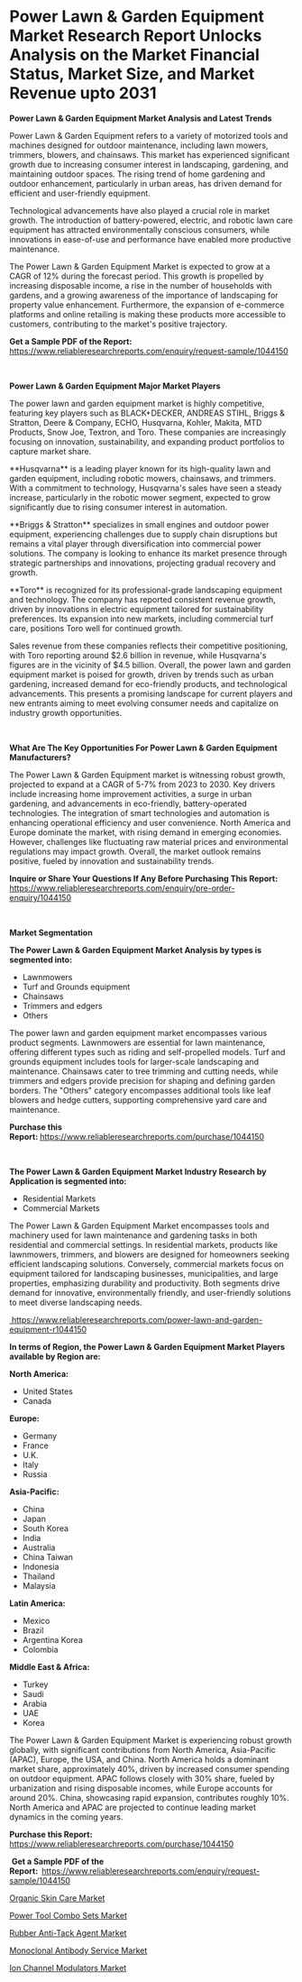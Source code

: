 <p><h1>Power Lawn & Garden Equipment Market Research Report Unlocks Analysis on the Market Financial Status, Market Size, and Market Revenue upto 2031</h1></p><p><strong>Power Lawn & Garden Equipment Market Analysis and Latest Trends</strong></p>
<p><p>Power Lawn & Garden Equipment refers to a variety of motorized tools and machines designed for outdoor maintenance, including lawn mowers, trimmers, blowers, and chainsaws. This market has experienced significant growth due to increasing consumer interest in landscaping, gardening, and maintaining outdoor spaces. The rising trend of home gardening and outdoor enhancement, particularly in urban areas, has driven demand for efficient and user-friendly equipment.</p><p>Technological advancements have also played a crucial role in market growth. The introduction of battery-powered, electric, and robotic lawn care equipment has attracted environmentally conscious consumers, while innovations in ease-of-use and performance have enabled more productive maintenance.</p><p>The Power Lawn & Garden Equipment Market is expected to grow at a CAGR of 12% during the forecast period. This growth is propelled by increasing disposable income, a rise in the number of households with gardens, and a growing awareness of the importance of landscaping for property value enhancement. Furthermore, the expansion of e-commerce platforms and online retailing is making these products more accessible to customers, contributing to the market's positive trajectory.</p></p>
<p><strong>Get a Sample PDF of the Report:&nbsp;</strong> <a href="https://www.reliableresearchreports.com/enquiry/request-sample/1044150?utm_campaign=4&utm_medium=2&utm_source=Github&utm_content=ia&utm_term=19112024&utm_id=power-lawn-garden-equipment">https://www.reliableresearchreports.com/enquiry/request-sample/1044150</a></p>
<p>&nbsp;</p>
<p><strong>Power Lawn & Garden Equipment Major Market Players</strong></p>
<p><p>The power lawn and garden equipment market is highly competitive, featuring key players such as BLACK+DECKER, ANDREAS STIHL, Briggs & Stratton, Deere & Company, ECHO, Husqvarna, Kohler, Makita, MTD Products, Snow Joe, Textron, and Toro. These companies are increasingly focusing on innovation, sustainability, and expanding product portfolios to capture market share.</p><p>**Husqvarna** is a leading player known for its high-quality lawn and garden equipment, including robotic mowers, chainsaws, and trimmers. With a commitment to technology, Husqvarna's sales have seen a steady increase, particularly in the robotic mower segment, expected to grow significantly due to rising consumer interest in automation.</p><p>**Briggs & Stratton** specializes in small engines and outdoor power equipment, experiencing challenges due to supply chain disruptions but remains a vital player through diversification into commercial power solutions. The company is looking to enhance its market presence through strategic partnerships and innovations, projecting gradual recovery and growth.</p><p>**Toro** is recognized for its professional-grade landscaping equipment and technology. The company has reported consistent revenue growth, driven by innovations in electric equipment tailored for sustainability preferences. Its expansion into new markets, including commercial turf care, positions Toro well for continued growth.</p><p>Sales revenue from these companies reflects their competitive positioning, with Toro reporting around $2.6 billion in revenue, while Husqvarna's figures are in the vicinity of $4.5 billion. Overall, the power lawn and garden equipment market is poised for growth, driven by trends such as urban gardening, increased demand for eco-friendly products, and technological advancements. This presents a promising landscape for current players and new entrants aiming to meet evolving consumer needs and capitalize on industry growth opportunities.</p></p>
<p>&nbsp;</p>
<p><strong>What Are The Key Opportunities For Power Lawn & Garden Equipment Manufacturers?</strong></p>
<p><p>The Power Lawn & Garden Equipment market is witnessing robust growth, projected to expand at a CAGR of 5-7% from 2023 to 2030. Key drivers include increasing home improvement activities, a surge in urban gardening, and advancements in eco-friendly, battery-operated technologies. The integration of smart technologies and automation is enhancing operational efficiency and user convenience. North America and Europe dominate the market, with rising demand in emerging economies. However, challenges like fluctuating raw material prices and environmental regulations may impact growth. Overall, the market outlook remains positive, fueled by innovation and sustainability trends.</p></p>
<p><strong>Inquire or Share Your Questions If Any Before Purchasing This Report:</strong> <a href="https://www.reliableresearchreports.com/enquiry/pre-order-enquiry/1044150?utm_campaign=4&utm_medium=2&utm_source=Github&utm_content=ia&utm_term=19112024&utm_id=power-lawn-garden-equipment">https://www.reliableresearchreports.com/enquiry/pre-order-enquiry/1044150</a></p>
<p>&nbsp;</p>
<p><strong>Market Segmentation</strong></p>
<p><strong>The Power Lawn & Garden Equipment Market Analysis by types is segmented into:</strong></p>
<p><ul><li>Lawnmowers</li><li>Turf and Grounds equipment</li><li>Chainsaws</li><li>Trimmers and edgers</li><li>Others</li></ul></p>
<p><p>The power lawn and garden equipment market encompasses various product segments. Lawnmowers are essential for lawn maintenance, offering different types such as riding and self-propelled models. Turf and grounds equipment includes tools for larger-scale landscaping and maintenance. Chainsaws cater to tree trimming and cutting needs, while trimmers and edgers provide precision for shaping and defining garden borders. The "Others" category encompasses additional tools like leaf blowers and hedge cutters, supporting comprehensive yard care and maintenance.</p></p>
<p><strong>Purchase this Report:&nbsp;</strong><a href="https://www.reliableresearchreports.com/purchase/1044150?utm_campaign=4&utm_medium=2&utm_source=Github&utm_content=ia&utm_term=19112024&utm_id=power-lawn-garden-equipment">https://www.reliableresearchreports.com/purchase/1044150</a></p>
<p>&nbsp;</p>
<p><strong>The Power Lawn & Garden Equipment Market Industry Research by Application is segmented into:</strong></p>
<p><ul><li>Residential Markets</li><li>Commercial Markets</li></ul></p>
<p><p>The Power Lawn & Garden Equipment Market encompasses tools and machinery used for lawn maintenance and gardening tasks in both residential and commercial settings. In residential markets, products like lawnmowers, trimmers, and blowers are designed for homeowners seeking efficient landscaping solutions. Conversely, commercial markets focus on equipment tailored for landscaping businesses, municipalities, and large properties, emphasizing durability and productivity. Both segments drive demand for innovative, environmentally friendly, and user-friendly solutions to meet diverse landscaping needs.</p></p>
<p><a href="https://www.reliableresearchreports.com/power-lawn-and-garden-equipment-r1044150?utm_campaign=4&utm_medium=2&utm_source=Github&utm_content=ia&utm_term=19112024&utm_id=power-lawn-garden-equipment">&nbsp;https://www.reliableresearchreports.com/power-lawn-and-garden-equipment-r1044150</a></p>
<p><strong>In terms of Region, the Power Lawn & Garden Equipment Market Players available by Region are:</strong></p>
<p>
    <p> <strong> North America: </strong>
        <ul>
            <li>United States</li>
            <li>Canada</li>
        </ul>
        </p> 
    <p> <strong> Europe: </strong>
        <ul>
            <li>Germany</li>
            <li>France</li>
            <li>U.K.</li>
            <li>Italy</li>
            <li>Russia</li>
        </ul>
        </p> 
    <p> <strong> Asia-Pacific: </strong>
        <ul>
            <li>China</li>
            <li>Japan</li>
            <li>South Korea</li>
            <li>India</li>
            <li>Australia</li>
            <li>China Taiwan</li>
            <li>Indonesia</li>
            <li>Thailand</li>
            <li>Malaysia</li>
        </ul>
        </p> 
    <p> <strong> Latin America: </strong>
        <ul>
            <li>Mexico</li>
            <li>Brazil</li>
            <li>Argentina Korea</li>
            <li>Colombia</li>
        </ul>
        </p> 
    <p> <strong> Middle East & Africa: </strong>
        <ul>
            <li>Turkey</li>
            <li>Saudi</li>
            <li>Arabia</li>
            <li>UAE</li>
            <li>Korea</li>
        </ul>
    </p>
    </p>
<p><p>The Power Lawn & Garden Equipment Market is experiencing robust growth globally, with significant contributions from North America, Asia-Pacific (APAC), Europe, the USA, and China. North America holds a dominant market share, approximately 40%, driven by increased consumer spending on outdoor equipment. APAC follows closely with 30% share, fueled by urbanization and rising disposable incomes, while Europe accounts for around 20%. China, showcasing rapid expansion, contributes roughly 10%. North America and APAC are projected to continue leading market dynamics in the coming years.</p></p>
<p><strong>Purchase this Report: </strong><a href="https://www.reliableresearchreports.com/purchase/1044150?utm_campaign=4&utm_medium=2&utm_source=Github&utm_content=ia&utm_term=19112024&utm_id=power-lawn-garden-equipment">https://www.reliableresearchreports.com/purchase/1044150</a></p>
<p>&nbsp;<strong>Get a Sample PDF of the Report:&nbsp;&nbsp;</strong><a href="https://www.reliableresearchreports.com/enquiry/request-sample/1044150?utm_campaign=4&utm_medium=2&utm_source=Github&utm_content=ia&utm_term=19112024&utm_id=power-lawn-garden-equipment">https://www.reliableresearchreports.com/enquiry/request-sample/1044150</a></p>
<p><strong></strong></p>
<p><p><a href="https://www.linkedin.com/pulse/insights-organic-skin-care-market-players-size-geographical-4ksse?utm_campaign=4&utm_medium=2&utm_source=Github&utm_content=ia&utm_term=19112024&utm_id=power-lawn-garden-equipment">Organic Skin Care Market</a></p><p><a href="https://github.com/RunaHaque64/Market-Research-Report-List-1/blob/main/power-tool-combo-sets-market.md?utm_campaign=4&utm_medium=2&utm_source=Github&utm_content=ia&utm_term=19112024&utm_id=power-lawn-garden-equipment">Power Tool Combo Sets Market</a></p><p><a href="https://github.com/mauripalmi/Market-Research-Report-List-5/blob/main/rubber-anti-tack-agent-market.md?utm_campaign=4&utm_medium=2&utm_source=Github&utm_content=ia&utm_term=19112024&utm_id=power-lawn-garden-equipment">Rubber Anti-Tack Agent Market</a></p><p><a href="https://issuu.com/reportprime-2/docs/monoclonal-antibody-service-market-_c62e5b6303a3a8?utm_campaign=4&utm_medium=2&utm_source=Github&utm_content=ia&utm_term=19112024&utm_id=power-lawn-garden-equipment">Monoclonal Antibody Service Market</a></p><p><a href="https://issuu.com/reportprime-2/docs/ion-channel-modulators-market-size-_d81242cd45df49?utm_campaign=4&utm_medium=2&utm_source=Github&utm_content=ia&utm_term=19112024&utm_id=power-lawn-garden-equipment">Ion Channel Modulators Market</a></p></p>